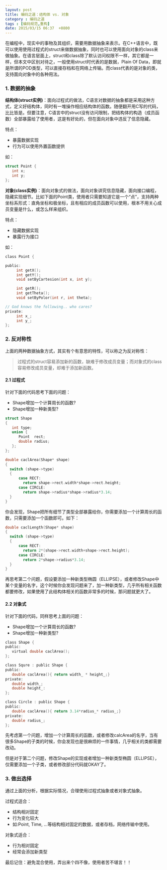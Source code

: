 ```yaml
---
layout: post
title: 编码之道：结构体 vs. 对象
category : 编码之道 
tags : [编码规范,重构]
date: 2015/03/15 06:37  +0800
--- 
```


在编程中，现实中的事物及其组织，需要用数据抽象来表示。在C++语言中，既可以使用使用过程式的struct来做数据抽象，同时也可以使用面向对象的class来做抽象。在语言层面上，struct和class除了默认访问权限不一样，其它都是一样，但本文中区别对待之，一般使用struct时代表的是数据，Plain Of Data，即就是所谓的POD类型，可以直接存档和在网络上传输。而class代表的是对象的类，支持面向对象中的各种用法。

<!--more-->


### 1. 数据的抽象

**结构体(struct实例)**：面向过程式的做法，C语言对数据的抽象都是采用这种方式，定义好结构体，同时有一堆操作相应结构体的函数。随便翻开用C写的代码，比比皆是。但要注意，C语言中的struct没有访问限制，把结构体的构造（成员函数）全部暴露给了使用者，这是有好处的，但在面向对象中违反了信息隐藏。

特点：

- 暴露数据实现
- 行为可以使用外置函数提供

如：

``` c
struct Point {
   int x;
   int y;
};
```

**对象(class实例)**：面向对象式的做法，面向对象讲究信息隐藏，面向接口编程，隐藏实现细节。比如下面的Point类，使用者只需要知道它是一个“点”，支持两种坐标系形式：直角坐标和极坐标，且有相应的成员函数可以使用，根本不用关心成员变量是什么，或怎么样来组织。

特点：

- 隐藏数据实现
- 暴露行为接口

如：

``` c
class Point {

public:
     int getX();
     int getY();
     void setByCartesion(int x, int y);

     int getR();
     int getTheta();     
     void setByPolor(int r, int theta);

// God knows the following.. who cares?    
private:
     int x_; 
     int y_;
};
```


### 2. 反对称性

上面的两种数据抽象方式，其实有个有意思的特性，可以称之为反对称性：

> 过程式的struct容易添加新的函数，缺难于修改成员变量；而对象式的class容易修改成员变量，却难于添加新函数。


#### 2.1 过程式

针对下面的代码思考下面的问题：

- Shape增加一个计算周长的函数?
- Shape增加一种新类型?

``` c
struct Shape
{
   int type;
   union {
      Point  rect;
      double radius;
   };
};

double caclArea(Shape* shape)
{
  switch (shape->type)
  {
      case RECT:   
        return shape->rect.width*shape->rect.height;
      case CIRCLE: 
        return shape->radius*shape->radius*3.14;
  }
}
```

你会发现，Shape把所有细节了类型全部暴露给你，你需要添加一个计算周长的函数，只需要添加一个函数即可。如下：

``` c
double caclLength(Shape* shape)
{
  switch (shape->type)
  {
      case RECT:   
        return 2*(shape->rect.width+shape->rect.height);
      case CIRCLE: 
        return 2*shape->radius*3.14;
  }
}
```

再思考第二个问题，假设要添加一种新类型椭圆（ELLIPSE），或者修改Shape中某个变量的名字，这个时候你会发现问题来了，加一种新类型，几乎所有相关函数都要修改，如果使用了此结构体相关的函数非常多的时候，那问题就更大了。

#### 2.2 对象式

针对下面的代码，同样思考上面的问题：

- Shape增加一个计算周长的函数?
- Shape增加一种新类型?


``` c
class Shape {
public:
   virtual double caclArea();
};

class Squre : public Shape {
public:
   double caclArea(){ return width_ * height_;}
private:
   double width_;
   double height_:
};

class Circle : public Shape {
public:
   double caclArea(){ return 3.14*radius_* radius_;}
private:
   double radius_;
};
```

先考虑第一个问题，增加一个计算周长的函数，或者修改calcArea的名字，当有很多Shape的子类的时候，你会发现也是很麻烦的一件事情，几乎相关的类都需要改动。

但是对于第二个问题，修改Shape的实现或者增加一种新类型椭圆（ELLIPSE），仅需要添加一个子类，或者修改部分代码就OKAY了。


### 3. 做出选择

通过上面的分析，根据实际情况，合理使用过程式抽象或者对象式抽象。

过程式适合：

- 结构相对固定
- 行为变化较大
- 如:Point, Time, ...等结构相对固定的数据，或者存档，网络传输中使用。

对象式适合：

- 行为相对固定
- 经常会添加新类型

最后记住：避免混合使用，弄出来个四不像，使用者苦不堪言！！
